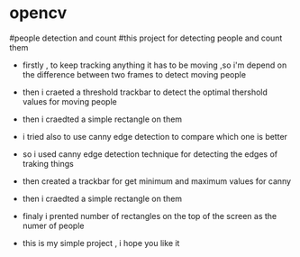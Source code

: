 # opencv
#people detection and count
#this project for detecting people and count them 

- firstly , to keep tracking anything it has to be moving ,so i'm depend on the difference between two frames to detect moving people
 
- then i craeted a threshold trackbar to detect the optimal thershold values for moving people

- then i craedted a simple rectangle on them

- i tried also to use canny edge detection to compare which one is better

- so i used canny edge detection technique for detecting the edges of traking things

- then created a trackbar for get minimum and maximum values for canny 

- then i craedted a simple rectangle on them 

- finaly i prented number of rectangles on the top of the screen as the numer of people

- this is my simple project , i hope you like it 
